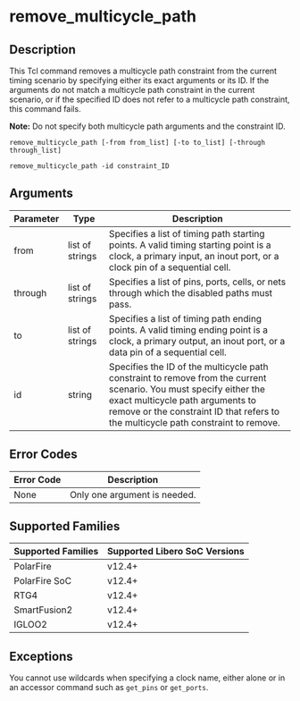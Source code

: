 # remove_multicycle_path

## Description

This Tcl command removes a multicycle path constraint from the current timing scenario by specifying either its exact arguments or its ID. If the arguments do not match a multicycle path constraint in the current scenario, or if the specified ID does not refer to a multicycle path constraint, this command fails.

**Note:** Do not specify both multicycle path arguments and the constraint ID.

```
remove_multicycle_path [-from from_list] [-to to_list] [-through through_list]
```

```
remove_multicycle_path -id constraint_ID
```

## Arguments

|Parameter|Type|Description|
|---------|----|-----------|
|from|list of strings|Specifies a list of timing path starting points. A valid timing starting point is a clock, a primary input, an inout port, or a clock pin of a sequential cell.|
|through|list of strings|Specifies a list of pins, ports, cells, or nets through which the disabled paths must pass.|
|to|list of strings|Specifies a list of timing path ending points. A valid timing ending point is a clock, a primary output, an inout port, or a data pin of a sequential cell.|
|id|string|Specifies the ID of the multicycle path constraint to remove from the current scenario. You must specify either the exact multicycle path arguments to remove or the constraint ID that refers to the multicycle path constraint to remove.|

## Error Codes

|Error Code|Description|
|----------|-----------|
|None|Only one argument is needed.|

## Supported Families

|Supported Families|Supported Libero SoC Versions|
|------------------|-----------------------------|
|PolarFire|v12.4+|
|PolarFire SoC|v12.4+|
|RTG4|v12.4+|
|SmartFusion2|v12.4+|
|IGLOO2|v12.4+|

## Exceptions

You cannot use wildcards when specifying a clock name, either alone or in an accessor command such as `get_pins` or `get_ports`.
